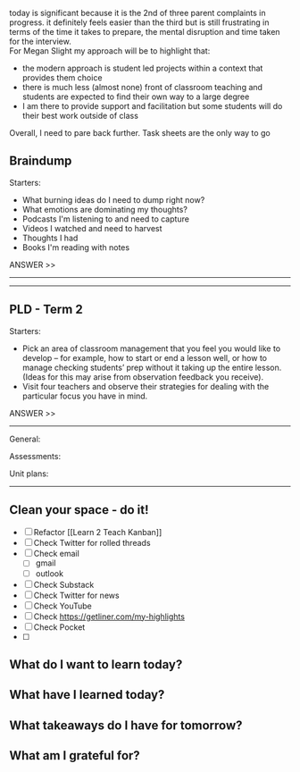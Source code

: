 

today is significant because it is the 2nd of three parent complaints in progress. it definitely feels easier than the third but is still frustrating in terms of the time it takes to prepare, the mental disruption and time taken for the interview.  
For Megan Slight my approach will be to highlight that:
- the modern approach is student led projects within a context that provides them choice
- there is much less (almost none) front of classroom teaching and students are expected to find their own way to a large degree
- I am there to provide support and facilitation but some students will do their best work outside of class

Overall, I need to pare back further.  Task sheets are the only way to go





## Braindump

Starters:
- What burning ideas do I need to dump right now?
- What emotions are dominating my thoughts?
- Podcasts I'm listening to and need to capture
- Videos I watched and need to harvest
- Thoughts I had
- Books I'm reading with notes

ANSWER >>
_______________


_______________

## PLD - Term 2

Starters:
- Pick an area of classroom management that you feel you would like to develop – for example, how to start or end a lesson well, or how to manage checking students’ prep without it taking up the entire lesson. (Ideas for this may arise from observation feedback you receive).
- Visit four teachers and observe their strategies for dealing with the particular focus you have in mind.

ANSWER >>
_______________
General:


Assessments:


Unit plans:

_______________

## Clean your space - do it!


- [ ] Refactor [[Learn 2 Teach Kanban]]
- [ ] Check Twitter for rolled threads
- [ ] Check email
	- [ ] gmail
	- [ ] outlook
- [ ] Check Substack
- [ ] Check Twitter for news
- [ ] Check YouTube
- [ ] Check https://getliner.com/my-highlights
- [ ] Check Pocket
- [ ] 

## What do I want to learn today?

## What have I learned today?


## What takeaways do I have for tomorrow?


## What am I grateful for?

